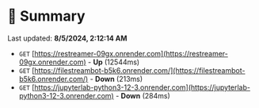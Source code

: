# 📖 Summary
Last updated: **8/5/2024, 2:12:14 AM**

- `GET` [https://restreamer-09gx.onrender.com](https://restreamer-09gx.onrender.com) - **Up** (12544ms)
- `GET` [https://filestreambot-b5k6.onrender.com/](https://filestreambot-b5k6.onrender.com/) - **Down** (213ms)
- `GET` [https://jupyterlab-python3-12-3.onrender.com](https://jupyterlab-python3-12-3.onrender.com) - **Down** (284ms)
